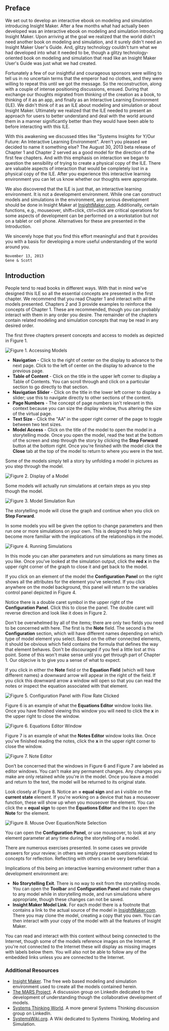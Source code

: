 ## Preface ##

We set out to develop an interactive ebook on modeling and simulation introducing Insight Maker. After a few months what had actually been developed was an interactive ebook on modeling and simulation introducing Insight Maker. Upon arriving at the goal we realized that the world didn't need another book on modeling and simulation, and it surely didn't need an Insight Maker User's Guide. And, glitzy technology couldn't turn what we had developed into what it needed to be, though a glitzy technology-oriented book on modeling and simulation that read like an Insight Maker User's Guide was just what we had created.

Fortunately a few of our insightful and courageous sponsors were willing to tell us in no uncertain terms that the emperor had no clothes, and they were willing to repeat this until we got the message. So the reconstruction, along with a couple of intense positioning discussions, ensued. During that exchange our thoughts migrated from thinking of the creation as a book, to thinking of it as an app, and finally as an Interactive Learning Environment (ILE). We didn't think of it as an ILE about modeling and simulation or about Insight Maker. Ultimately we realized that the ILE needed to present an approach for users to better understand and deal with the world around them in a manner significantly better than they would have been able to before interacting with this ILE.

With this awakening we discussed titles like "Systems Insights for Y/Our Future: An Interactive Learning Environment". Aren't you pleased we decided to name it something else? The August 30, 2013 beta release of Chapter 1 and Chapter 2 served as a good model for the direction of the first few chapters. And with this emphasis on interaction we began to question the sensibility of trying to create a physical copy of the ILE. There are valuable aspects of interaction that would be completely lost in a physical copy of the ILE. After you experience this interactive learning environment you can let us know whether our thoughts were appropriate.

We also discovered that the ILE is just that, an interactive learning environment. It is not a development environment. While one can construct models and simulations in the environment, any serious development should be done in Insight Maker at [InsightMaker.com](http://insightmaker.com/). Additionally, certain functions, e.g., mouseover, shift+click, ctrl+click are critical operations for some aspects of development can be performed on a workstation but not on a tablet or cell phone. Alternatives for these are presented in the Introduction.

We sincerely hope that you find this effort meaningful and that it provides you with a basis for developing a more useful understanding of the world around you.

~~~~~
November 13, 2013
Gene & Scott
~~~~~

## Introduction ##

People tend to read books in different ways. With that in mind we've designed this ILE so all the essential concepts are presented in the first chapter. We recommend that you read Chapter 1 and interact with all the models presented. Chapters 2 and 3 provide examples to reinforce the concepts of Chapter 1. These are recommended, though you can probably interact with them in any order you desire. The remainder of the chapters contain related modeling and simulation concepts that may be read in any desired order.

The first three chapters present concepts and access to models as depicted in Figure 1. 

![Figure 1. Accessing Models](00-intro-01.png)

- **Navigation** - Click to the right of center on the display to advance to the next page. Click to the left of center on the display to advance to the previous page.
- **Table of Content** - Click on the title in the upper left corner to display a Table of Contents. You can scroll through and click on a particular section to go directly to that section.
- **Navigation Slider** - Click on the title in the lower left corner to display a slider; use this to navigate directly to other sections of the content.
- **Page Numbers** - The concept of page numbers isn't relevant in this context because you can size the display window, thus altering the size of the virtual page.
- **Text Size** - Click the "AA" in the upper right corner of the page to toggle between two text sizes.
- **Model Access** - Click on the title of the model to open the model in a storytelling mode. Once you open the model, read the text at the bottom of the screen and step through the story by clicking the **Step Forward** button at the bottom right. Once you're finished with the model click the **Close** tab at the top of the model to return to where you were in the text.

Some of the models simply tell a story by unfolding a model in pictures as you step through the model.

![Figure 2. Display of a Model](00-intro-02.png)

Some models will actually run simulations at certain steps as you step though the model. 

![Figure 3. Model Simulation Run](00-intro-03.png)

The storytelling mode will close the graph and continue when you click on **Step Forward**.

In some models you will be given the option to change parameters and then run one or more simulations on your own. This is designed to help you become more familiar with the implications of the relationships in the model.

![Figure 4. Running Simulations](00-intro-04.png)

In this mode you can alter parameters and run simulations as many times as you like. Once you've looked at the simulation output, click the **red x** in the upper right corner of the graph to close it and get back to the model.

If you click on an element of the model the **Configuration Panel** on the right shows all the attributes for the element you've selected. If you click anywhere on the model background, this panel will return to the variables control panel depicted in Figure 4.

Notice there is a double caret symbol in the upper right of the **Configuration Panel**. Click this to close the panel. The double caret will reverse direction and look like it does in Figure 2.

Don't be overwhelmed by all of the items; there are only two fields you need to be concerned with here. The first is the **Note** field. The second is the **Configuration** section, which will have different names depending on which type of model element you select. Based on the other connected elements, it should be obvious which field contains the formula that defines the way that element behaves. Don't be discouraged if you feel a little lost at this point. Some of this won't make sense until you get through part of Chapter 1. Our objecive is to give you a sense of what to expect. 

If you click in either the **Note** field or the **Equation Field** (which will have different names) a downward arrow will appear in the right of the field. If you click this downward arrow a window will open so that you can read the notes or inspect the equation associated with that element.

![Figure 5. Configuration Panel with Flow Rate Clicked](00-intro-05.png)

Figure 6 is an example of what the **Equations Editor** window looks like. Once you have finished viewing this window you will need to click the **x** in the upper right to close the window.

![Figure 6. Equations Editor Window](00-intro-06.png)

Figure 7 is an example of what the **Notes Editor** window looks like. Once you've finished reading the notes, click the **x** in the upper right corner to close the window.

![Figure 7. Note Editor](00-intro-07.png)

Don’t be concerned that the windows in Figure 6 and Figure 7 are labeled as editor windows. You can’t make any permanent changes. Any changes you make are only retained while you're in the model. Once you leave a model and return to the text, the model will be returned to its original state.

Look closely at Figure 8. Notice an **= equal sign** and an **i** visible on the **current state** element. If you're working on a device that has a mouseover function, these will show up when you mouseover the element. You can click the **= equal sign** to open the **Equations Editor** and the **i** to open the **Note** for the element.

![Figure 8. Mouse Over Equation/Note Selection](00-intro-08.png)

You can open the **Configuration Panel**, or use mouseover, to look at any element parameter at any time during the storytelling of a model.

There are numerous exercises presented. In some cases we provide answers for your review; in others we simply present questions related to concepts for reflection. Reflecting with others can be very beneficial.

Implications of this being an interactive learning environment rather than a development environment are:

- **No Storytelling Exit**. There is no way to exit from the storytelling mode. You can open the **Toolbar** and **Configuration Panel** and make changes to any model while in storytelling mode, and run simulations where appropriate, though these changes can not be saved.
- **Insight Maker Model Link**. For each model there is a footnote that contains a link to the actual source of the model in [InsightMaker.com](http://insightmaker.com/). There you may clone the model, creating a copy that you own. You can then interact with your copy of the model with all the features of Insight Maker.

You can read and interact with this content without being connected to the Internet, though some of the models reference images on the Internet. If you're not connected to the Internet these will display as missing images with labels below them. You will also not be able to follow any of the embedded links unless you are connected to the Internet.

### Additional Resources ###

- [Insight Maker](http://insightmaker.com/). The free web based modeling and simulation environment used to create all the models contained herein.
- [The MARS Project](http://www.linkedin.com/groups/MARS-Project-5180568). A discussion group on LinkedIn dedicated to the development of understanding though the collaborative development of models.
- [Systems Thinking World](http://www.linkedin.com/groups/Systems-Thinking-World-2639211). A more general Systems Thinking discussion group on LinkedIn.
- [SystemsWiki.org](http://www.systemswiki.org/). A Wiki dedicated to Systems Thinking, Modeling and Simulation.
